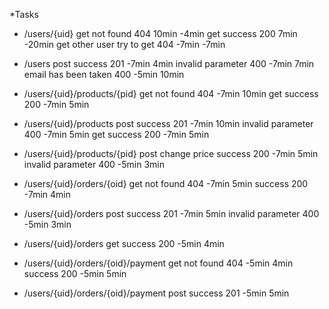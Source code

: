 *Tasks

- /users/{uid}  get  not found 404  10min  -4min
                get  success   200  7min -20min
                get  other user try to get 404 -7min -7min

- /users        post success   201 -7min 4min
                     invalid parameter 400 -7min 7min
                     email has been taken 400 -5min 10min
                     
- /users/{uid}/products/{pid} get not found 404 -7min 10min
                              get success 200 -7min 5min
                             
- /users/{uid}/products  post success 201 -7min 10min
                         invalid parameter 400 -7min 5min
                         get success 200 -7min 5min     
                         
- /users/{uid}/products/{pid} post change price success 200 -7min 5min
                                                invalid parameter 400 -5min 3min
                               
- /users/{uid}/orders/{oid} get  not found 404 -7min 5min
                                 success 200   -7min 4min
                                 
- /users/{uid}/orders  post success 201 -7min 5min
                            invalid parameter 400 -5min 3min
                            
- /users/{uid}/orders   get success 200 -5min 4min

- /users/{uid}/orders/{oid}/payment get not found 404 -5min 4min
                                        success  200 -5min 5min
                                        
- /users/{uid}/orders/{oid}/payment post success 201 -5min  5min


